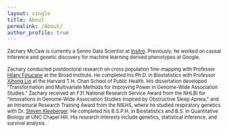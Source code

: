 ```yaml
---
layout: single
title: About
permalink: /About/
author_profile: true
---
```


<p style="font-size:80%;">
	Zachary McCaw is currently a Seniro Data Scientist at <a href="https://insitro.com/">Insitro</a>. Previously, he worked on causal inference and genetic discovery for machine learning derived phenotypes at Google. 
	<br>
	<br>
	Zachary conducted postdoctoral research on cross population fine-mapping with Professor <a href="https://www.finucanelab.org/">Hilary Finucane</a> at the Broad Institute. He completed his Ph.D. in Biostatistics with Professor <a href="https://www.hsph.harvard.edu/xihong-lin/">Xihong Lin</a> at the Harvard T.H. Chan School of Public Health. His dissertation developed “Transformation and Multivariate Methods for Improving Power in Genome-Wide Association Studies.” Zachary received an F31 National Research Service Award from the NHLBI for “Innovations in Genome-Wide Association Studies Inspired by Obstructive Sleep Apnea,” and an Intramural Research Training Award from the NIEHS, where he studied respiratory genetics with Dr. <a href="https://www.niehs.nih.gov/research/atniehs/labs/iidl/pi/enviro-gen/index.cfm">Steven Kleeberger</a>. He completed his B.S.P.H. in Biostatistics and B.S. in Quantitative Biology at UNC Chapel Hill. His research interests include genetics, statistical inference, and survival analysis. 
</p>